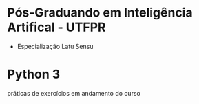 # Pós-Graduando em Inteligência Artifical - UTFPR 
- Especialização Latu Sensu

# Python 3 
práticas de exercícios em andamento do curso
